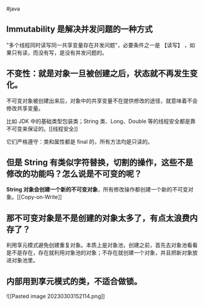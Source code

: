 #java 

## Immutability 是解决并发问题的一种方式

"多个线程同时读写同一共享变量存在并发问题"，必要条件之一是 【读写】 ，如果只有读，而没有写，是没有并发问题的。

## 不变性：就是对象一旦被创建之后，状态就不再发生变化。

不可变对象被创建出来后，对象中的共享变量不在提供修改的途径，就意味着不会修改共享变量。

比如 JDK 中的基础类型包装类；String 类、Long、Double 等的线程安全都是靠不可变来保证的。[[线程安全]]

它们严格遵守：类和属性都是 final 的，所有方法均是只读的。

## 但是 String 有类似字符替换，切割的操作，这些不是修改的功能吗？怎么说是不可变的呢？

**String 对象会创建一个新的不可变对象**，所有修改操作都创建一个新的不可变对象。[[Copy-on-Write]]

## 那不可变对象是不是创建的对象太多了，有点太浪费内存了？

利用享元模式避免创建重复对象。本质上是对象池，创建之前，首先去对象池看看是不是存在，存在就利用对象池的对象；不存在就创建一个对象，并且把新对象放进对象池里。

## 内部用到享元模式的类，不适合做锁。

![[Pasted image 20230303152114.png]]